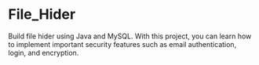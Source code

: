 # File_Hider
Build file hider using Java and MySQL. With this project, you can learn how to implement important security features such as email authentication, login, and encryption.
